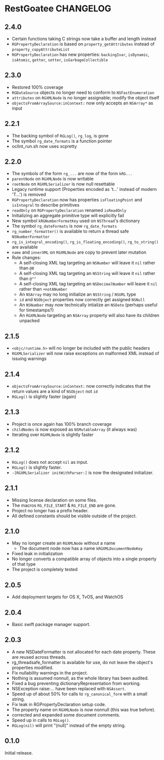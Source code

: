 # RestGoatee CHANGELOG

## 2.4.0
- Certain functions taking C strings now take a buffer and length instead
- `RGPropertyDeclaration` is based on `property_getAttributes` instead of `property_copyAttributeList`
- `RGPropertyDeclaration` has new properties: `backingIvar`, `isDynamic`, `isAtomic`, `getter`, `setter`, `isGarbageCollectible`

## 2.3.0
- Restored 100% coverage
- `RGDataSource` objects no longer need to conform to `NSFastEnumeration`
- `attributes` on `RGXMLNode` is no longer assignable; modify the object itself
- `objectsFromArraySource:inContext:` now only accepts an `NSArray*` as input

## 2.2.1
- The backing symbol of `RGLog()`, `rg_log`, is gone
- The symbol `rg_date_formats` is a function pointer
- oclint_run.sh now uses xcpretty

## 2.2.0
- The symbols of the form `rg_...` are now of the form `kRG...`
- `parentNode` on `RGXMLNode` is now writable
- `rootNode` on `RGXMLSerializer` is now null resettable
- Legacy runtime support (Properties encoded as 't...' instead of modern 'T...') is removed
- `RGPropertyDeclaration` now has properties `isFloatingPoint` and `isIntegral` to describe primitives
- `readOnly` on `RGPropertyDeclaration` renamed `isReadOnly`
- Initializing an aggregate primitive type will explicitly fail
- New symbol `kRGNumberFormatKey` used on `NSThread`'s dictionary
- The symbol `rg_dateFormats` is now `rg_date_formats`
- `rg_number_formatter()` is available to return a thread safe `NSNumberFormatter`
- `rg_is_integral_encoding()`, `rg_is_floating_encoding()`, `rg_to_string()` are available
- `name` and `innerXML` on `RGXMLNode` are copy to prevent later mutation
- Rule changes:
  - A self-closing XML tag targeting an `NSNumber` will leave it `nil` rather than `@0`
  - A self-closing XML tag targeting an `NSString` will leave it `nil` rather than `@""`
  - A self-closing XML tag targeting an `NSDecimalNumber` will leave it `nil` rather than `+notANumber`
  - An `NSArray` may no long initialize an `NSString` / `NSURL` type
  - `id` and `NSObject` properties now correctly get assigned `NSNull`
  - An `NSNumber` may now technically intialize an `NSDate` (perhaps useful for timestamps?)
  - An `RGXMLNode` targeting an `NSArray` property will also have its children unpacked

## 2.1.5
- `<objc/runtime.h>` will no longer be included with the public headers
- `RGXMLSerializer` will now raise exceptions on malformed XML instead of issuing warnings

## 2.1.4
- `objectsFromArraySource:inContext:` now correctly indicates that the return values are a kind of `NSObject` not `id`
- `RGLog()` is slightly faster (again)

## 2.1.3
- Project is once again has 100% branch coverage
- `childNodes` is now exposed as `NSMutableArray` (it always was)
- Iterating over `RGXMLNode` is slightly faster

## 2.1.2
- `RGLog()` does not accept `nil` as input.
- `RGLog()` is slightly faster.
- `-[RGXMLSerializer initWithParser:]` is now the designated initializer.

## 2.1.1
- Missing license declaration on some files.
- The macros `RG_FILE_START` & `RG_FILE_END` are gone.
- Project no longer has a prefix header.
- All defined constants should be visible outside of the project.

## 2.1.0
- May no longer create an `RGXMLNode` without a name
  - The document node now has a name `kRGXMLDocumentNodeKey`
- Fixed leak in initialization
- No longer converts a compatible array of objects into a single property of that type
- The project is completely tested

## 2.0.5
- Add deployment targets for OS X, TvOS, and WatchOS

## 2.0.4
- Basic swift package manager support.

## 2.0.3
- A new NSDateFormatter is not allocated for each date property.  These are reused across threads.
- rg_threadsafe_formatter is available for use, do not leave the object's properties modified.
- Fix nullability warnings in the project.
- Nothing is assumed nonnull, as the whole library has been audited.
- Fixed a bug preventing dictionaryRepresentation from working.
- NSException raise:... have been replaced with `NSAssert`.
- Speed up of about 50% for calls to `rg_canonical_form` with a small string.
- Fix leak in RGPropertyDeclaration setup code.
- The property name on `RGXMLNode` is now nonnull (this was true before).
- corrected and expanded some document comments.
- Speed up in calls to `RGLog()`.
- `RGLog(nil)` will print "(null)" instead of the empty string.

## 0.1.0

Initial release.
